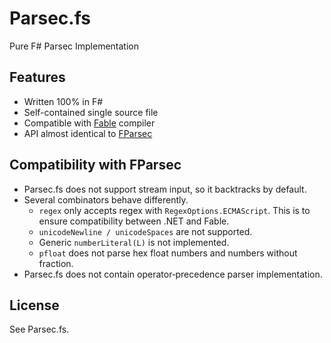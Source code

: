 Parsec.fs
=========

Pure F# Parsec Implementation

## Features

* Written 100% in F#
* Self-contained single source file
* Compatible with [Fable](https://fable.io/) compiler
* API almost identical to [FParsec](https://www.quanttec.com/fparsec/)

## Compatibility with FParsec

* Parsec.fs does not support stream input, so it backtracks by default.
* Several combinators behave differently.
  * `regex` only accepts regex with `RegexOptions.ECMAScript`. This is to ensure compatibility between .NET and Fable.
  * `unicodeNewline / unicodeSpaces` are not supported.
  * Generic `numberLiteral(L)` is not implemented.
  * `pfloat` does not parse hex float numbers and numbers without fraction.
* Parsec.fs does not contain operator‐precedence parser implementation.

## License

See Parsec.fs.
